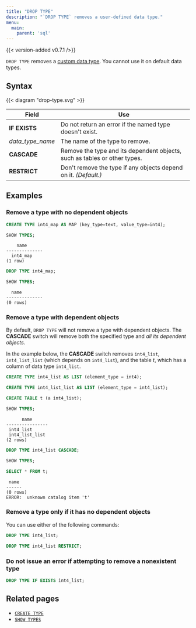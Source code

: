 ```yaml
---
title: "DROP TYPE"
description: "`DROP TYPE` removes a user-defined data type."
menu:
  main:
    parent: 'sql'
---
```


{{< version-added v0.7.1 />}}

`DROP TYPE` removes a [custom data type](../create-type). You cannot use it on default data types.

## Syntax

{{< diagram "drop-type.svg" >}}

Field | Use
------|-----
**IF EXISTS**  | Do not return an error if the named type doesn't exist.
_data_type_name_ | The name of the type to remove.
**CASCADE** | Remove the type and its dependent objects, such as tables or other types.
**RESTRICT** |  Don't remove the type if any objects depend on it. _(Default.)_

## Examples

### Remove a type with no dependent objects
```sql
CREATE TYPE int4_map AS MAP (key_type=text, value_type=int4);

SHOW TYPES;
```
```
    name
--------------
  int4_map
(1 row)
```

```sql
DROP TYPE int4_map;

SHOW TYPES;
```
```
  name
--------------
(0 rows)
```

### Remove a type with dependent objects

By default, `DROP TYPE` will not remove a type with dependent objects. The **CASCADE** switch will remove both the specified type and *all its dependent objects*.

In the example below, the **CASCADE** switch removes `int4_list`, `int4_list_list` (which depends on `int4_list`), and the table *t*, which has a column of data type `int4_list`.

```sql
CREATE TYPE int4_list AS LIST (element_type = int4);

CREATE TYPE int4_list_list AS LIST (element_type = int4_list);

CREATE TABLE t (a int4_list);

SHOW TYPES;
```
```
      name
----------------
 int4_list
 int4_list_list
(2 rows)
```

```sql
DROP TYPE int4_list CASCADE;

SHOW TYPES;

SELECT * FROM t;
```
```
 name
------
(0 rows)
ERROR:  unknown catalog item 't'
```

### Remove a type only if it has no dependent objects

You can use either of the following commands:

```sql
DROP TYPE int4_list;
```

```sql
DROP TYPE int4_list RESTRICT;
```

### Do not issue an error if attempting to remove a nonexistent type

```sql
DROP TYPE IF EXISTS int4_list;
```

## Related pages

* [`CREATE TYPE`](../create-type)
* [`SHOW TYPES`](../show-types)

